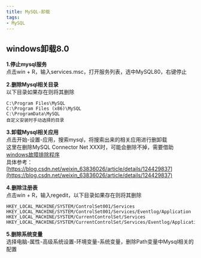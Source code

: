 ```yaml
---
title: MySQL-卸载
tags:
- MySQL
---
```

## windows卸载8.0
**1.停止mysql服务**  
点击win + R，输入services.msc，打开服务列表，选中MySQL80，右键停止  

**2.删除Mysql相关目录**  
以下目录如果存在则将其删除  

```
C:\Program Files\MySQL  
C:\Program Files (x86)\MySQL  
C:\ProgramData\MySQL  
自定义安装时手动选择的目录  
```

**3.卸载Mysql相关应用**  
点击开始-设置-应用，搜索mysql，将搜索出来的相关应用进行删卸载  
这里在删除MySQL Connector Net XXX时，可能会删除不掉，需要借助[windows故障排除程序](https://support.microsoft.com/en-us/topic/fix-problems-that-block-programs-from-being-installed-or-removed-cca7d1b6-65a9-3d98-426b-e9f927e1eb4d)  
具体参考：[https://blog.csdn.net/weixin_63836026/article/details/124429837](https://blog.csdn.net/weixin_63836026/article/details/124429837)  

**4.删除注册表**  
点击win + R，输入regedit，以下目录如果存在则将其删除

```
HKEY_LOCAL_MACHINE/SYSTEM/ControlSet001/Services
HKEY_LOCAL_MACHINE/SYSTEM/ControlSet001/Services/Eventlog/Application
HKEY_LOCAL_MACHINE/SYSTEM/CurrentControlSet/Services
HKEY_LOCAL_MACHINE/SYSTEM/CurrentControlSet/Services/Eventlog/Application
```

**5.删除系统变量**  
选择电脑-属性-高级系统设置-环境变量-系统变量，删除Path变量中Mysql相关的配置
